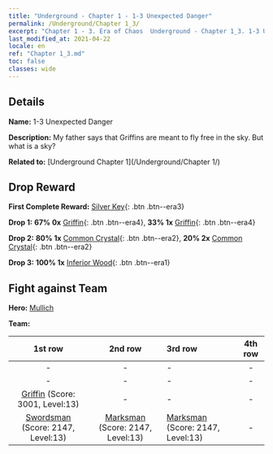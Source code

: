 ```yaml
---
title: "Underground - Chapter 1 - 1-3 Unexpected Danger"
permalink: /Underground/Chapter 1_3/
excerpt: "Chapter 1 - 3. Era of Chaos  Underground - Chapter 1_3. 1-3 Unexpected Danger"
last_modified_at: 2021-04-22
locale: en
ref: "Chapter 1_3.md"
toc: false
classes: wide
---
```


## Details

 **Name:** 1-3 Unexpected Danger

 **Description:** My father says that Griffins are meant to fly free in the sky. But what is a sky?

 **Related to:** [Underground Chapter 1](/Underground/Chapter 1/)

## Drop Reward

 **First Complete Reward:** [Silver Key](/Items/con_693/){: .btn .btn--era3}

 **Drop 1:** **67% 0x** [Griffin](/Items/unt_192/){: .btn .btn--era4}, **33% 1x** [Griffin](/Items/unt_192/){: .btn .btn--era4}

 **Drop 2:** **80% 1x** [Common Crystal](/Items/mat_11/){: .btn .btn--era2}, **20% 2x** [Common Crystal](/Items/mat_11/){: .btn .btn--era2}

 **Drop 3:** **100% 1x** [Inferior Wood](/Items/mat_1/){: .btn .btn--era1}


## Fight against Team
 **Hero:** [Mullich](/heroes/Mullich/)

 **Team:**


  | 1st row | 2nd row | 3rd row | 4th row |
  |:----:|:----:|:----|:----:|
  | - | - | - | - |
  | - | - | - | - |
  | [Griffin](/units/Griffin/) (Score: 3001, Level:13)  | - | - | - |
  | [Swordsman](/units/Swordsman/) (Score: 2147, Level:13)  | [Marksman](/units/Marksman/) (Score: 2147, Level:13)  | [Marksman](/units/Marksman/) (Score: 2147, Level:13)  | - |



